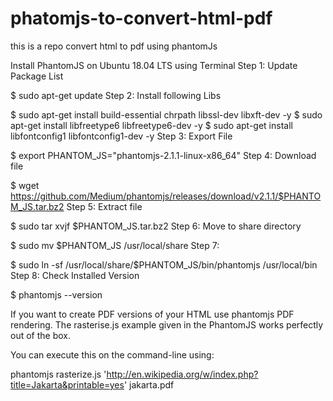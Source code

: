 # phatomjs-to-convert-html-pdf
this is a repo convert html to pdf using phantomJs


Install PhantomJS on Ubuntu 18.04 LTS using Terminal
Step 1: Update Package List

$ sudo apt-get update
Step 2: Install following Libs

$ sudo apt-get install build-essential chrpath libssl-dev libxft-dev -y
$ sudo apt-get install libfreetype6 libfreetype6-dev -y
$ sudo apt-get install libfontconfig1 libfontconfig1-dev -y
Step 3: Export File

$ export PHANTOM_JS="phantomjs-2.1.1-linux-x86_64"
Step 4: Download file

$ wget https://github.com/Medium/phantomjs/releases/download/v2.1.1/$PHANTOM_JS.tar.bz2
Step 5: Extract file

$ sudo tar xvjf $PHANTOM_JS.tar.bz2
Step 6: Move to share directory

$ sudo mv $PHANTOM_JS /usr/local/share
Step 7:

$ sudo ln -sf /usr/local/share/$PHANTOM_JS/bin/phantomjs /usr/local/bin
Step 8: Check Installed Version

$ phantomjs --version


If you want to create PDF versions of your HTML use phantomjs PDF rendering. The rasterise.js example given in the PhantomJS works perfectly out of the box.

You can execute this on the command-line using:

phantomjs rasterize.js 'http://en.wikipedia.org/w/index.php?title=Jakarta&printable=yes' jakarta.pdf
